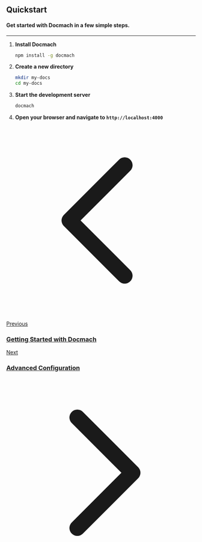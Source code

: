 <docmach type="fragment" file="fragments/head.html" params="title: Docmach Quickstart" />
<docmach type="fragment" file="fragments/doc-sidebar.html"   />

## Quickstart

#### Get started with Docmach in a few simple steps.
---

1. **Install Docmach**
   ```bash
   npm install -g docmach
   ```
2. **Create a new directory**
   ```bash
   mkdir my-docs
   cd my-docs
   ```
3. **Start the development server**
   ```bash
   docmach
   ```
5. **Open your browser and navigate to `http://localhost:4000`**


<div class="container mx-auto px-6 py-8 max-w-4xl border-t border-white/10">
    <div class="grid grid-cols-1 md:grid-cols-2 gap-6">
        <!-- Previous Post -->
        <a href="#" class="group relative overflow-hidden rounded-xl bg-white/5 p-6 transition-all hover:bg-white/10">
            <div class="flex items-center gap-4">
                <div class="flex h-10 w-10 items-center justify-center rounded-full bg-orange-500/10 text-orange-400">
                    <svg xmlns="http://www.w3.org/2000/svg" class="h-6 w-6" fill="none" viewBox="0 0 24 24" stroke="currentColor">
                        <path stroke-linecap="round" stroke-linejoin="round" stroke-width="2" d="M15 19l-7-7 7-7" />
                    </svg>
                </div>
                <div>
                    <p class="text-sm text-gray-400">Previous</p>
                    <h3 class="text-lg font-medium text-white group-hover:text-orange-400 transition-colors">Getting Started with Docmach</h3>
                </div>
            </div>
        </a>
        <a href="#" class="group relative overflow-hidden rounded-xl bg-white/5 p-6 transition-all hover:bg-white/10">
            <div class="flex items-center gap-4 justify-end">
                <div>
                    <p class="text-sm text-gray-400 text-right">Next</p>
                    <h3 class="text-lg font-medium text-white group-hover:text-orange-400 transition-colors">Advanced Configuration</h3>
                </div>
                <div class="flex h-10 w-10 items-center justify-center rounded-full bg-orange-500/10 text-orange-400">
                    <svg xmlns="http://www.w3.org/2000/svg" class="h-6 w-6" fill="none" viewBox="0 0 24 24" stroke="currentColor">
                        <path stroke-linecap="round" stroke-linejoin="round" stroke-width="2" d="M9 5l7 7-7 7" />
                    </svg>
                </div>
            </div>
        </a>
    </div>
</div>

<docmach type="fragment" file="fragments/doc-sidebar-end.html"   />
<docmach type="fragment" file="fragments/footer.html" />
